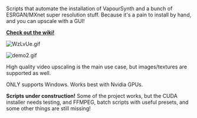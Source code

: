Scripts that automate the installation of VapourSynth and a bunch of ESRGAN/MXnet super resolution stuff. Because it's a pain to install by hand, and you can upscale with a GUI!

**[Check out the wiki!](https://github.com/AlphaAtlas/VapourSynth-Super-Resolution-Helper/wiki)**

![WzLvUe.gif](https://raw.githubusercontent.com/AlphaAtlas/VSSH-Wiki-Images/master/images/WzLvUe.gif)

![demo2.gif](https://raw.githubusercontent.com/AlphaAtlas/VSSH-Wiki-Images/master/images/demo2.gif)

High quality video upscaling is the main use case, but images/textures are supported as well. 

ONLY supports Windows. Works best with Nvidia GPUs. 

**Scripts under construction!** Some of the project works, but the CUDA installer needs testing, and FFMPEG, batch scripts with useful presets, and some other things are still missing!


